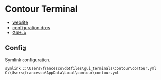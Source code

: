 # Contour Terminal

- [website](https://contour-terminal.org/)
- [configuration docs](https://contour-terminal.org/configuration/)
- [GitHub](https://github.com/contour-terminal/contour)

## Config

Symlink configuration.

```pwsh
symlink C:\Users\francesco\dotfiles\gui_terminals\contour\contour.yml  C:\Users\francesco\AppData\Local\contour\contour.yml
```
